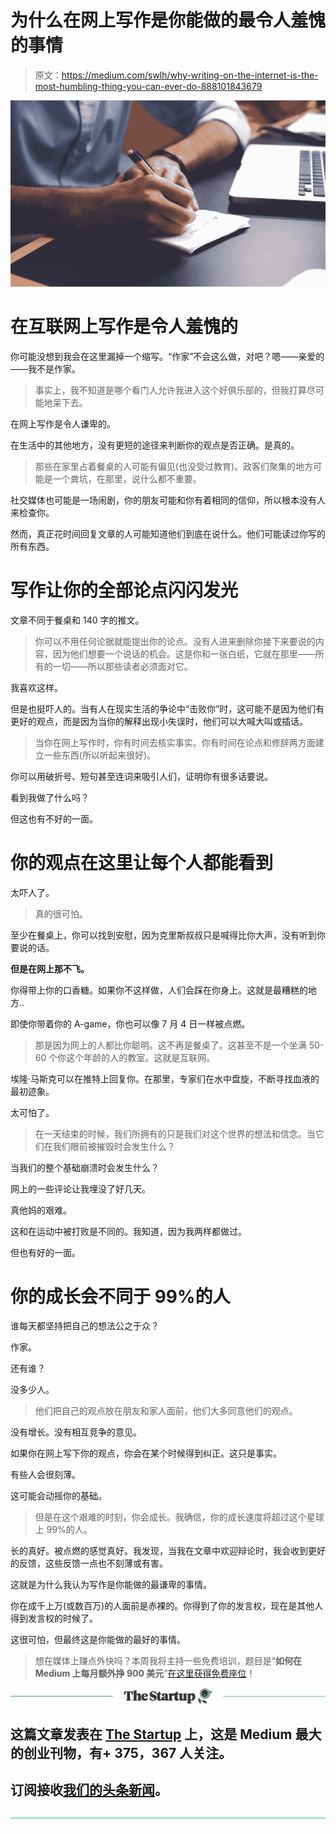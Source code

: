 # 为什么在网上写作是你能做的最令人羞愧的事情

> 原文：<https://medium.com/swlh/why-writing-on-the-internet-is-the-most-humbling-thing-you-can-ever-do-888101843679>

![](img/6b681714f72a518e44ffd1c4582c1600.png)

# 在互联网上写作是令人羞愧的

你可能没想到我会在这里漏掉一个缩写。“作家”不会这么做，对吧？嗯——亲爱的——我不是作家。

> 事实上，我不知道是哪个看门人允许我进入这个好俱乐部的，但我打算尽可能地呆下去。

在网上写作是令人谦卑的。

在生活中的其他地方，没有更短的途径来判断你的观点是否正确。是真的。

> 那些在家里占着餐桌的人可能有偏见(也没受过教育)。政客们聚集的地方可能是一个粪坑，在那里，说什么都不重要。

社交媒体也可能是一场闹剧，你的朋友可能和你有着相同的信仰，所以根本没有人来检查你。

然而，真正花时间回复文章的人可能知道他们到底在说什么。他们可能读过你写的所有东西。

# 写作让你的全部论点闪闪发光

文章不同于餐桌和 140 字的推文。

> 你可以不用任何论据就能提出你的论点。没有人进来删除你接下来要说的内容，因为他们想要一个说话的机会。这是你和一张白纸，它就在那里——所有的一切——所以那些读者必须面对它。

我喜欢这样。

但是也挺吓人的。当有人在现实生活的争论中“击败你”时，这可能不是因为他们有更好的观点，而是因为当你的解释出现小失误时，他们可以大喊大叫或插话。

> 当你在网上写作时，你有时间去核实事实。你有时间在论点和修辞两方面建立一些东西(所以听起来很好)。

你可以用破折号、短句甚至连词来吸引人们，证明你有很多话要说。

看到我做了什么吗？

但这也有不好的一面。

# 你的观点在这里让每个人都能看到

太吓人了。

> 真的很可怕。

至少在餐桌上，你可以找到安慰，因为克里斯叔叔只是喊得比你大声，没有听到你要说的话。

**但是在网上那不飞。**

你得带上你的口香糖。如果你不这样做，人们会踩在你身上。这就是最糟糕的地方..

即使你带着你的 A-game，你也可以像 7 月 4 日一样被点燃。

> 那是因为网上的人都比你聪明。这不再是餐桌了。这甚至不是一个坐满 50-60 个你这个年龄的人的教室。这就是互联网。

埃隆·马斯克可以在推特上回复你。在那里，专家们在水中盘旋，不断寻找血液的最初迹象。

太可怕了。

> 在一天结束的时候，我们所拥有的只是我们对这个世界的想法和信念。当它们在我们眼前被摧毁时会发生什么？

当我们的整个基础崩溃时会发生什么？

网上的一些评论让我埋没了好几天。

真他妈的艰难。

这和在运动中被打败是不同的。我知道，因为我两样都做过。

但也有好的一面。

# 你的成长会不同于 99%的人

谁每天都坚持把自己的想法公之于众？

作家。

还有谁？

没多少人。

> 他们把自己的观点放在朋友和家人面前，他们大多同意他们的观点。

没有增长。没有相互竞争的意见。

如果你在网上写下你的观点，你会在某个时候得到纠正。这只是事实。

有些人会很刻薄。

这可能会动摇你的基础。

> 但是在这个艰难的时刻，你会成长。我确信，你的成长速度将超过这个星球上 99%的人。

长的真好。被点燃的感觉真好。我发现，当我在文章中欢迎辩论时，我会收到更好的反馈，这些反馈一点也不刻薄或有害。

这就是为什么我认为写作是你能做的最谦卑的事情。

你在成千上万(或数百万)的人面前是赤裸的。你得到了你的发言权，现在是其他人得到发言权的时候了。

这很可怕，但最终这是你能做的最好的事情。

> 想在媒体上赚点外快吗？本周我将主持一些免费培训，题目是“**如何在 Medium 上每月额外挣 900 美元**”[在这里获得免费座位](https://events.genndi.com/register/169105139238473045/da2e6c5a01)！

[![](img/308a8d84fb9b2fab43d66c117fcc4bb4.png)](https://medium.com/swlh)

## 这篇文章发表在 [The Startup](https://medium.com/swlh) 上，这是 Medium 最大的创业刊物，有+ 375，367 人关注。

## 订阅接收[我们的头条新闻](http://growthsupply.com/the-startup-newsletter/)。

[![](img/b0164736ea17a63403e660de5dedf91a.png)](https://medium.com/swlh)